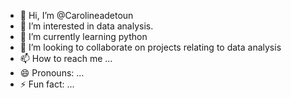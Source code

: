 - 👋 Hi, I’m @Carolineadetoun
- 👀 I’m interested in data analysis.
- 🌱 I’m currently learning python
- 💞️ I’m looking to collaborate on projects relating to data analysis
- 📫 How to reach me ...
- 😄 Pronouns: ...
- ⚡ Fun fact: ...

<!---
Carolineadetoun/Carolineadetoun is a ✨ special ✨ repository because its `README.md` (this file) appears on your GitHub profile.
You can click the Preview link to take a look at your changes.
--->
